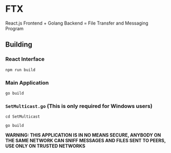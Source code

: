 # FTX

React.js Frontend + Golang Backend = File Transfer and Messaging Program

## Building

### React Interface

`npm run build`

### Main Application

`go build`

### `SetMulticast.go` (This is only required for Windows users)

`cd SetMulticast`

`go build`

**WARNING: THIS APPLICATION IS IN NO MEANS SECURE, ANYBODY ON THE SAME NETWORK CAN SNIFF MESSAGES AND FILES SENT TO PEERS, USE ONLY ON TRUSTED NETWORKS**
